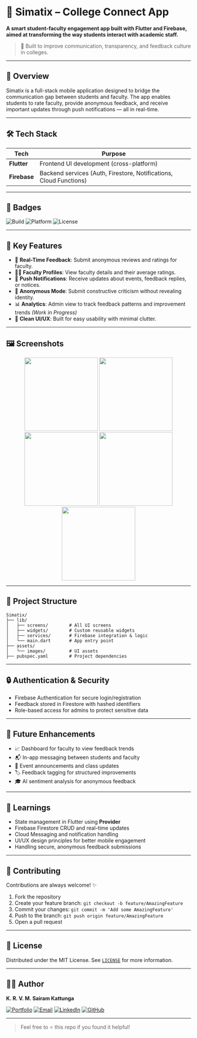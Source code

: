 # 📱 Simatix – College Connect App

**A smart student-faculty engagement app built with Flutter and Firebase, aimed at transforming the way students interact with academic staff.**

> 🚀 Built to improve communication, transparency, and feedback culture in colleges.

---

## 📌 Overview

Simatix is a full-stack mobile application designed to bridge the communication gap between students and faculty. The app enables students to rate faculty, provide anonymous feedback, and receive important updates through push notifications — all in real-time.

---

## 🛠 Tech Stack

| Tech         | Purpose                                     |
|--------------|----------------------------------------------|
| **Flutter**  | Frontend UI development (cross-platform)     |
| **Firebase** | Backend services (Auth, Firestore, Notifications, Cloud Functions) |

---

## 🚀 Badges

![Build](https://img.shields.io/badge/build-passing-brightgreen)
![Platform](https://img.shields.io/badge/platform-Android%20%7C%20iOS-blue)
![License](https://img.shields.io/github/license/Sairam-kattunga/Simatix)

---

## 🎯 Key Features

- 🔄 **Real-Time Feedback**: Submit anonymous reviews and ratings for faculty.
- 🧑‍🏫 **Faculty Profiles**: View faculty details and their average ratings.
- 🔔 **Push Notifications**: Receive updates about events, feedback replies, or notices.
- 👻 **Anonymous Mode**: Submit constructive criticism without revealing identity.
- 📊 **Analytics**: Admin view to track feedback patterns and improvement trends *(Work in Progress)*
- 📱 **Clean UI/UX**: Built for easy usability with minimal clutter.

---

## 🖼️ Screenshots

<p align="center">
  <img src="https://github.com/user-attachments/assets/74e0dc39-de31-476f-8721-5dcdcf401cb9" width="200" />
  <img src="https://github.com/user-attachments/assets/ff3f2adb-0a2e-4d3e-a2cb-3bd63a34cbd2" width="200" />
  <img src="https://github.com/user-attachments/assets/954fb781-5b20-4d22-ad16-145cffe80cb0" width="200" />
  <img src="https://github.com/user-attachments/assets/8c1c8329-0d64-4610-9928-84f3cf5a82d1" width="200" />
  <img src="https://github.com/user-attachments/assets/81544715-aa06-4bb2-ab43-20d8d5f4a74c" width="200" />
</p>

---

## 📂 Project Structure

```
Simatix/
├── lib/
│   ├── screens/        # All UI screens
│   ├── widgets/        # Custom reusable widgets
│   ├── services/       # Firebase integration & logic
│   └── main.dart       # App entry point
├── assets/
│   └── images/         # UI assets
├── pubspec.yaml        # Project dependencies
```

---

## 🔒 Authentication & Security

- Firebase Authentication for secure login/registration
- Feedback stored in Firestore with hashed identifiers
- Role-based access for admins to protect sensitive data

---

## 📆 Future Enhancements

- 📈 Dashboard for faculty to view feedback trends
- 📬 In-app messaging between students and faculty
- 📆 Event announcements and class updates
- 🏷️ Feedback tagging for structured improvements
- 🎓 AI sentiment analysis for anonymous feedback

---

## 🧠 Learnings

- State management in Flutter using **Provider**
- Firebase Firestore CRUD and real-time updates
- Cloud Messaging and notification handling
- UI/UX design principles for better mobile engagement
- Handling secure, anonymous feedback submissions

---

## 🤝 Contributing

Contributions are always welcome! ✨

1. Fork the repository
2. Create your feature branch: `git checkout -b feature/AmazingFeature`
3. Commit your changes: `git commit -m 'Add some AmazingFeature'`
4. Push to the branch: `git push origin feature/AmazingFeature`
5. Open a pull request

---

## 📜 License

Distributed under the MIT License. See [`LICENSE`](LICENSE) for more information.

---

## 🙋‍♂️ Author

**K. R. V. M. Sairam Kattunga**

[![Portfolio](https://img.shields.io/badge/portfolio-visit-orange?style=for-the-badge&logo=internet-explorer)](https://simple-portfolio-sigma-orpin.vercel.app/)
[![Email](https://img.shields.io/badge/email-sairamkattunga333%40gmail.com-red?style=for-the-badge&logo=gmail)](mailto:sairamkattunga333@gmail.com)
[![LinkedIn](https://img.shields.io/badge/LinkedIn-Connect-blue?style=for-the-badge&logo=linkedin)](https://www.linkedin.com/in/sairamkrvm123/)
[![GitHub](https://img.shields.io/badge/GitHub-Follow-black?style=for-the-badge&logo=github)](https://github.com/Sairam-kattunga/Simatix-App)

---

> Feel free to ⭐️ this repo if you found it helpful!

